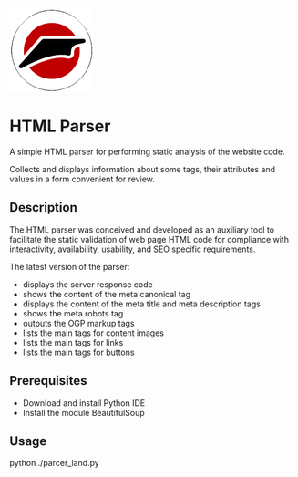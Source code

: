 ![Logo](https://github.com/Rasshua/html_parser/blob/e30ad9833fd039225dccecb03af3e97c6b9de2e0/assets/logo_.png)

# HTML Parser

A simple HTML parser for performing static analysis of the website code.

Collects and displays information about some tags, their attributes and values in a form convenient for review.

## Description

The HTML parser was conceived and developed as an auxiliary tool to facilitate the static validation of web page HTML code for compliance with interactivity, availability, usability, and SEO specific requirements.

The latest version of the parser:

- displays the server response code
- shows the content of the meta canonical tag
- displays the content of the meta title and meta description tags
- shows the meta robots tag
- outputs the OGP markup tags
- lists the main tags for content images
- lists the main tags for links
- lists the main tags for buttons

## Prerequisites

- Download and install Python IDE
- Install the module BeautifulSoup

## Usage

python ./parcer_land.py <Website URL>
